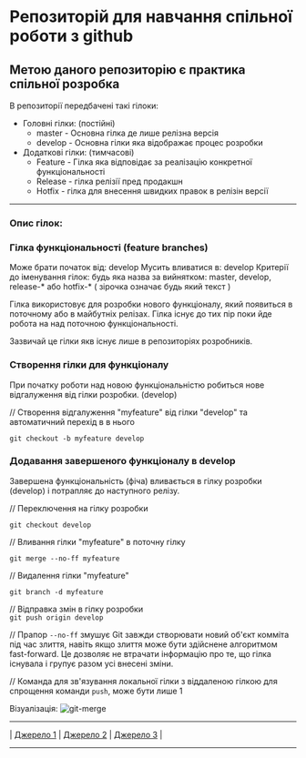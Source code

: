 # Репозиторій для навчання спільної роботи з github
## Метою даного репозиторію є практика спільної розробка 
В репозиторії передбачені такі гілоки:
* Головні гілки: (постійні)
    * master - Основна гілка де лише релізна версія
    * develop - Основна гілки яка відображає процес розробки
* Додаткові гілки: (тимчасові)
  * Feature - Гілка яка відповідає за реалізацію конкретної функціональності
  * Release - гілка релізії пред продакшн
  * Hotfix - гілка для внесення швидких правок в релізін версії

***
### Опис гілок:
### Гілка функціональності (feature branches)
Може брати початок від: develop
Мусить вливатися в: develop
Критерії до іменування гілок: будь яка назва за вийнятком: master, develop, release-* або hotfix-* ( зірочка означає будь який текст )

Гілка використовує для розробки нового функціоналу, який появиться в поточному або в майбутніх релізах. Гілка існує до тих пір поки йде робота на над поточною функціональності.

Зазвичай це гілки якв існує лише в репозиторіях розробників.
### Створення гілки для функціоналу

При початку роботи над новою функціональністю робиться нове відгалуження від гілки розробки. (develop)

// Створення відгалуження "myfeature" від гілки "develop" та автоматичний перехід в в нього  

```git checkout -b myfeature develop``` 

### Додавання завершеного функціоналу в develop

Завершена функціональність (фіча) вливається в гілку розробки (develop) і потрапляє до наступного релізу.

// Переключення на гілку розробки 

```git checkout develop```

// Вливання гілки "myfeature" в поточну гілку

```git merge --no-ff myfeature```

// Видалення гілки "myfeature"

```git branch -d myfeature```

// Відправка змін в гілку розробки  
```git push origin develop```

// Прапор ```--no-ff``` змушує Git завжди створювати новий об'єкт комміта під час злиття, навіть якщо злиття може бути здійснене алгоритмом fast-forward. Це дозволяє не втрачати інформацію про те, що гілка існувала і групує разом усі внесені зміни.  

// Команда для зв'язування локальної гілки з віддаленою гілкою для спрощення команди ```push```, може бути лише 1

Візуалізація:
![git-merge](/images/git-mergen.png)

***
| [Джерело 1](https://habr.com/ru/post/106912/) | [Джерело 2](https://git-scm.com/book/ru/v2/%D0%A0%D0%B0%D1%81%D0%BF%D1%80%D0%B5%D0%B4%D0%B5%D0%BB%D0%B5%D0%BD%D0%BD%D1%8B%D0%B9-Git-%D0%A3%D1%87%D0%B0%D1%81%D1%82%D0%B8%D0%B5-%D0%B2-%D0%BF%D1%80%D0%BE%D0%B5%D0%BA%D1%82%D0%B5) | [Джерело 3](https://www.atlassian.com/ru/git/tutorials/comparing-workflows/gitflow-workflow) |
***